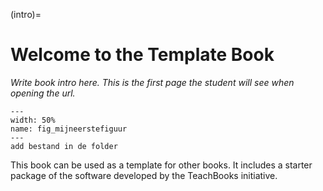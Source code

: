 (intro)=
# Welcome to the Template Book

_Write book intro here. This is the first page the student will see when opening the url._

``` {figure} figures/GillianME docent.jpeg
---
width: 50%
name: fig_mijneerstefiguur
---
add bestand in de folder
```

This book can be used as a template for other books. It includes a starter package of the software developed by the TeachBooks initiative.
